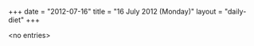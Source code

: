 +++
date = "2012-07-16"
title = "16 July 2012 (Monday)"
layout = "daily-diet"
+++

<p>&lt;no entries&gt;</p>